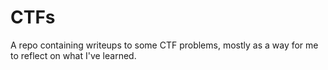 # CTFs
A repo containing writeups to some CTF problems, mostly as a way for me to reflect on what I've learned. 
